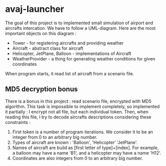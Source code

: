 # avaj-launcher

The goal of this project is to implemented small simulation of airport and aircrafts intercation.
We have to follow a UML-diagram.
Here are the most important objects on this diagram :

* Tower - for registering aircrafts and providing weather
* Aircraft - abstract class for aircraft
* Helicopter, JetPlane, Balloon - implementations of Aircraft
* WeatherProvider - a thing for generating weather conditions for given coordinates

When program starts, it read list of aircraft from a scenario file.

## MD5 decryption bonus

There is a bonus in this project : read scenario file, encrypted with MD5 algorithm.
This task is impossible to implement completely, so implemented it partially :
I encrypt not all file, but each individual token. Then, when reading this file, I try to decode aircrafts
descriptions considering these constraints :
1.  First token is a number of program iterations.
    We consider it to be an integer from 0 to an arbitrary big number.
2. Types of aircraft are known : 'Balloon', 'Helicopter' 'JetPlane'.
3. Names of aircraft are build as \[first letter of type\]+\[index\].
   For example, a balloon may have a name 'B1', and a helicopter may have a name 'H12'.
4. Coordinates are also integers from 0 to an arbitrary big number.

